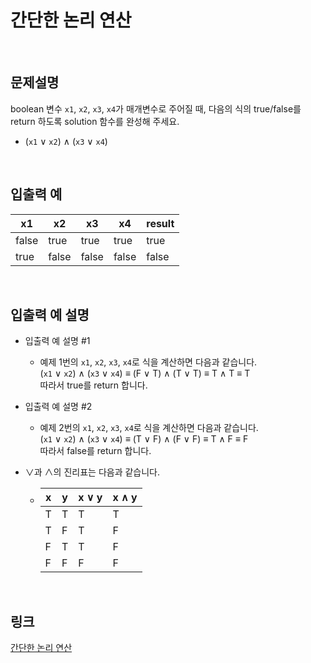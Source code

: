 # 간단한 논리 연산

<br>

## 문제설명
boolean 변수 `x1`, `x2`, `x3`, `x4`가 매개변수로 주어질 때, 다음의 식의 true/false를 return 하도록 solution 함수를 완성해 주세요.

- (`x1` ∨ `x2`) ∧ (`x3` ∨ `x4`)

<br>

## 입출력 예
| x1 | x2 | x3 | x4 | result |
|---|---|---|---|---|
| false | true | true | true | true |
| true | false | false | false | false |

<br>

## 입출력 예 설명
- 입출력 예 설명 #1
    - 예제 1번의 `x1`, `x2`, `x3`, `x4`로 식을 계산하면 다음과 같습니다.<br>
    (`x1` ∨ `x2`) ∧ (`x3` ∨ `x4`) ≡ (F ∨ T) ∧ (T ∨ T) ≡ T ∧ T ≡ T<br>
    따라서 true를 return 합니다.

- 입출력 예 설명 #2
    - 예제 2번의 `x1`, `x2`, `x3`, `x4`로 식을 계산하면 다음과 같습니다.<br>
    (`x1` ∨ `x2`) ∧ (`x3` ∨ `x4`) ≡ (T ∨ F) ∧ (F ∨ F) ≡ T ∧ F ≡ F<br>
    따라서 false를 return 합니다.

- ∨과 ∧의 진리표는 다음과 같습니다.
    - | x | y | x ∨ y | x ∧ y |
        |---|---|---|---|
        | T | T | T | T |
        | T | F | T | F |
        | F | T | T | F |
        | F | F | F | F |

<br>

## 링크
[간단한 논리 연산](https://school.programmers.co.kr/learn/courses/30/lessons/181917)
